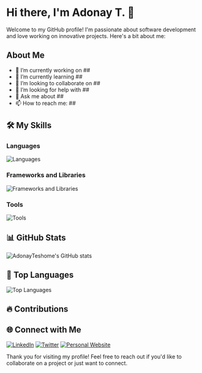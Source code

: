 # Hi there, I'm Adonay T. 👋

Welcome to my GitHub profile! I'm passionate about software development and love working on innovative projects. Here's a bit about me:


## About Me

- 🔭 I’m currently working on ##
- 🌱 I’m currently learning ##
- 👯 I’m looking to collaborate on ##
- 🤔 I’m looking for help with ##
- 💬 Ask me about ##
- 📫 How to reach me: ##


## 🛠️ My Skills

### Languages
![Languages](https://skillicons.dev/icons?i=python,java,javascript,typescript,cpp,cs,html,css&theme=light)

### Frameworks and Libraries
![Frameworks and Libraries](https://skillicons.dev/icons?i=react,vue,angular,nodejs,express&theme=light)

### Tools
![Tools](https://skillicons.dev/icons?i=git,github,docker,kubernetes&theme=light)

## 📊 GitHub Stats

![AdonayTeshome's GitHub stats](https://github-readme-stats.vercel.app/api?username=AdonayTeshome&show_icons=true&theme=radical)

## 🚀 Top Languages

![Top Languages](https://github-readme-stats.vercel.app/api/top-langs/?username=AdonayTeshome&layout=compact&theme=radical)

## 🔥 Contributions


## 🌐 Connect with Me

[![LinkedIn](https://img.shields.io/badge/LinkedIn-0077B5?style=for-the-badge&logo=linkedin&logoColor=white)](#)
[![Twitter](https://img.shields.io/badge/Twitter-1DA1F2?style=for-the-badge&logo=twitter&logoColor=white)](#)
[![Personal Website](https://img.shields.io/badge/Website-000000?style=for-the-badge&logo=About.me&logoColor=white)](#)

Thank you for visiting my profile! Feel free to reach out if you'd like to collaborate on a project or just want to connect.
